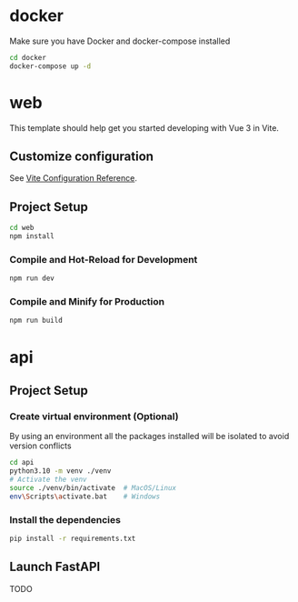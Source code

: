 # docker

Make sure you have Docker and docker-compose installed

```sh
cd docker
docker-compose up -d
```

# web

This template should help get you started developing with Vue 3 in Vite.

## Customize configuration

See [Vite Configuration Reference](https://vitejs.dev/config/).

## Project Setup

```sh
cd web
npm install
```

### Compile and Hot-Reload for Development

```sh
npm run dev
```

### Compile and Minify for Production

```sh
npm run build
```

# api

## Project Setup

### Create virtual environment (Optional)

By using an environment all the packages installed will be isolated to avoid version conflicts
```sh
cd api
python3.10 -m venv ./venv
# Activate the venv
source ./venv/bin/activate  # MacOS/Linux
env\Scripts\activate.bat    # Windows
```

### Install the dependencies

```sh
pip install -r requirements.txt
```

## Launch FastAPI
TODO

